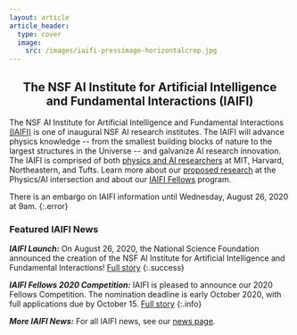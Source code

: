 ```yaml
---
layout: article
article_header:
  type: cover
  image:
    src: /images/iaifi-pressimage-horizontalcrop.jpg
---
```


<!---
<a href="images/iaifi-pressimage.jpg">
<img src="images/iaifi-pressimage-horizontalcrop.jpg" alt="NSF AI Institute for Artificial Intelligence and Fundamental Interactions" title="Image credit:  IAIFI composite using agsandrew - stock.adobe.com" width="100%">
</a>
--->

<h2><center>The NSF AI Institute for Artificial Intelligence <br> and Fundamental Interactions (IAIFI)</center></h2>


The NSF AI Institute for Artificial Intelligence and Fundamental Interactions [(IAIFI)](/about.html) is one of inaugural NSF AI research institutes. The IAIFI will advance physics knowledge -- from the smallest building blocks of nature to the largest structures in the Universe -- and galvanize AI research innovation. The IAIFI is comprised of both [physics and AI researchers](/people.html) at MIT, Harvard, Northeastern, and Tufts.  Learn more about our [proposed research](/research.html) at the Physics/AI intersection and about our [IAIFI Fellows](/fellows.html) program.

There is an embargo on IAIFI information until Wednesday, August 26, 2020 at 9am.
{:.error}

### Featured IAIFI News

***IAIFI Launch:*** On August 26, 2020, the National Science Foundation announced the creation of the NSF AI Institute for Artificial Intelligence and Fundamental Interactions! [Full story](iaifi-news.html#iaifi-launch)
{:.success}


***IAIFI Fellows 2020 Competition:*** IAIFI is pleased to announce our 2020 Fellows Competition. The nomination deadline is early October 2020, with full applications due by October 15. [Full story](iaifi-news.html#iaifi-fellows-2020-competition)
{:.info}

***More IAIFI News:*** For all IAIFI news, see our [news page](/iaifi-news.html).
